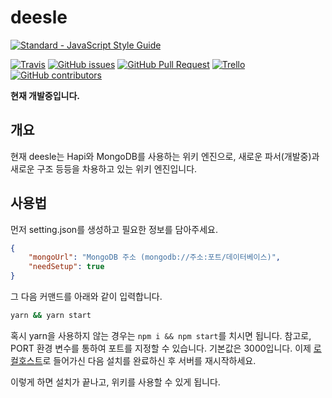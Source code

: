 # deesle
[![Standard - JavaScript Style Guide](https://cdn.rawgit.com/feross/standard/master/badge.svg)](https://github.com/feross/standard)

[![Travis](https://img.shields.io/travis/deesle/deesle.svg?style=flat-square)]()
[![GitHub issues](https://img.shields.io/github/issues/deesle/deesle.svg?style=flat-square)](https://github.com/deesle/deesle/issues)
[![GitHub Pull Request](https://img.shields.io/github/issues-pr-raw/deesle/deesle.svg?style=flat-square)](https://github.com/deesle/deesle/pulls)
[![Trello](https://img.shields.io/badge/trello-here-blue.svg?style=flat-square)](https://trello.com/b/imPxPsBn/deesle)
[![GitHub contributors](https://img.shields.io/github/contributors/deesle/deesle.svg?style=flat-square)](https://github.com/deesle/deesle/graphs/contributors)


**현재 개발중입니다.**
 
## 개요
현재 deesle는 Hapi와 MongoDB를 사용하는 위키 엔진으로, 새로운 파서(개발중)과 새로운 구조 등등을 차용하고 있는 위키 엔진입니다.

## 사용법
먼저 setting.json를 생성하고 필요한 정보를 담아주세요.

```json
{
    "mongoUrl": "MongoDB 주소 (mongodb://주소:포트/데이터베이스)",
    "needSetup": true
}
```

그 다음 커맨드를 아래와 같이 입력합니다.

```bash
yarn && yarn start
```

혹시 yarn을 사용하지 않는 경우는 `npm i && npm start`를 치시면 됩니다.
참고로, PORT 환경 변수를 통하여 포트를 지정할 수 있습니다. 기본값은 3000입니다.
이제 [로컬호스트](http://localhost:3000)로 들어가신 다음 설치를 완료하신 후 서버를 재시작하세요.

이렇게 하면 설치가 끝나고, 위키를 사용할 수 있게 됩니다.

